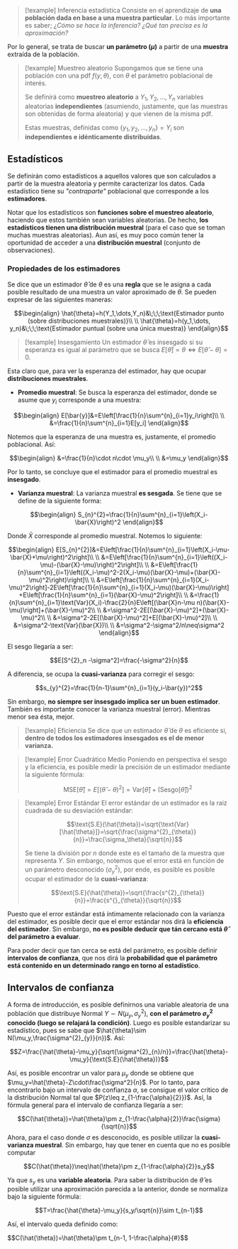 
>[!example] Inferencia estadística 
>Consiste en el aprendizaje de **una población dada en base a una muestra particular**. Lo más importante es saber; *¿Cómo se hace la inferencia? ¿Qué tan precisa es la aproximación?*

Por lo general, se trata de buscar **un parámetro ($\mu$)** a partir de una **muestra** extraída de la población. 

>[!example] Muestreo aleatorio 
>Supongamos que se tiene una población con una pdf $f(y,\theta)$, con $\theta$ el parámetro poblacional de interés. 
>
>Se definirá como **muestreo aleatorio** a $Y_1, Y_2, \dots, Y_n$ variables aleatorias **independientes** (asumiendo, justamente, que las muestras son obtenidas de forma aleatoria) y que vienen de la misma pdf.
>
>Estas muestras, definidas como $\lbrace y_1, y_2, \dots, y_n\rbrace=Y_i$ son **independientes e idénticamente distribuidas**. 
>

## Estadísticos

Se definirán como estadísticos a aquellos valores que son calculados a partir de la muestra aleatoria y permite caracterizar los datos. Cada estadístico tiene su *"contraparte"* poblacional que corresponde a los **estimadores**. 

Notar que los estadísticos son **funciones sobre el muestreo aleatorio**, haciendo que estos también sean variables aleatorias. De hecho, **los estadísticos tienen una distribución muestral** (para el caso que se toman muchas muestras aleatorias). Aun así, es muy poco común tener la oportunidad de acceder a una **distribución muestral** (conjunto de observaciones). 

### Propiedades de los estimadores 

Se dice que un estimador $\hat{\theta}$ de $\theta$ es una **regla** que se le asigna a cada posible resultado de una muestra un valor aproximado de $\theta$.  Se pueden expresar de las siguientes maneras: 

$$\begin{align}
\hat{\theta}=h(Y_1,\dots,Y_n)&\;\;\;\text{Estimador punto (sobre distribuciones muestrales)}\\  \\
\hat{\theta}=h(y_1,\dots, y_n)&\;\;\;\text{Estimador puntual (sobre una única muestra)}
\end{align}$$

>[!example] Insesgamiento 
>Un estimador $\hat{\theta}$ es insesgado si su esperanza es igual al parámetro que se busca $E[\hat{\theta}]=\theta\iff E[\hat{\theta}-\theta]=0$.
>

Esta claro que, para ver la esperanza del estimador, hay que ocupar **distribuciones muestrales**.

- **Promedio muestral**: Se busca la esperanza del estimador, donde se asume que $y_i$ corresponde a una muestra: 

$$\begin{align}
E[\bar{y}]&=E\left[\frac{1}{n}\sum^{n}_{i=1}y_i\right]\\  \\
&=\frac{1}{n}\sum^{n}_{i=1}E[y_i]
\end{align}$$

Notemos que la esperanza de una muestra es, justamente, el promedio poblacional. Así: 

$$\begin{align}
&=\frac{1}{n}\cdot n\cdot \mu_y\\  \\
&=\mu_y
\end{align}$$

Por lo tanto, se concluye que el estimador para el promedio muestral es **insesgado**. 

- **Varianza muestral**: La varianza muestral **es sesgada**. Se tiene que se define de la siguiente forma: 

$$\begin{align}
S_{n}^{2}=\frac{1}{n}\sum^{n}_{i=1}\left(X_i-\bar{X}\right)^2
\end{align}$$

Donde $\bar{X}$ corresponde al promedio muestral. Notemos lo siguiente: 

$$\begin{align}
E[S_{n}^{2}]&=E\left[\frac{1}{n}\sum^{n}_{i=1}\left(X_i-\mu-\bar{X}+\mu\right)^2\right]\\  \\
&=E\left[\frac{1}{n}\sum^{n}_{i=1}\left((X_i-\mu)-(\bar{X}-\mu)\right)^2\right]\\  \\
&=E\left[\frac{1}{n}\sum^{n}_{i=1}\left((X_i-\mu)^2-2(X_i-\mu)(\bar{X}-\mu)+(\bar{X}-\mu)^2\right)\right]\\  \\
&=E\left[\frac{1}{n}\sum^{n}_{i=1}(X_i-\mu)^2\right]-2E\left[\frac{1}{n}\sum^{n}_{i=1}(X_i-\mu)(\bar{X}-\mu)\right] +E\left[\frac{1}{n}\sum^{n}_{i=1}(\bar{X}-\mu)^2\right]\\  \\
&=\frac{1}{n}\sum^{n}_{i=1}\text{Var}(X_i)-\frac{2}{n}E\left[(\bar{X}n-\mu n)(\bar{X}-\mu)\right]+(\bar{X}-\mu)^2\\  \\
&=\sigma^2-2E[(\bar{X}-\mu)^2]+(\bar{X}-\mu)^2\\  \\
&=\sigma^2-2E[(\bar{X}-\mu)^2]+E[(\bar{X}-\mu)^2]\\  \\
&=\sigma^2-\text{Var}(\bar{X})\\  \\
&=\sigma^2-\sigma^2/n\neq\sigma^2
\end{align}$$

El sesgo llegaría a ser: 

$$E[S^{2}_n -\sigma^2]=\frac{-\sigma^2}{n}$$

A diferencia, se ocupa la **cuasi-varianza** para corregir el sesgo: 

$$s_{y}^{2}=\frac{1}{n-1}\sum^{n}_{i=1}(y_i-\bar{y})^2$$

Sin embargo, **no siempre ser insesgado implica ser un buen estimador**. También es importante conocer la varianza muestral (error). Mientras menor sea ésta, mejor. 

>[!example] Eficiencia 
>Se dice que un estimador $\hat{\theta}$ de $\theta$ es eficiente si, **dentro de todos los estimadores insesgados es el de menor varianza.**
>

>[!example] Error Cuadrático Medio 
>Poniendo en perspectiva el sesgo y la eficiencia, es posible medir la precisión de un estimador mediante la siguiente fórmula: 
>
>$$\text{MSE}[\hat{\theta}]=E[(\hat{\theta}-\theta)^2]=\text{Var}[\hat{\theta}]+(\text{Sesgo}[\hat{\theta}])^2$$

>[!example] Error Estándar 
>El error estándar de un estimador es la raiz cuadrada de su desviación estándar: 
>
>$$\text{S.E}(\hat{\theta})=\sqrt{\text{Var}[\hat{\theta}]}=\sqrt{\frac{\sigma^{2}_{\theta}}{n}}=\frac{\sigma_\theta}{\sqrt{n}}$$
>
>Se tiene la división por $n$ donde este es el tamaño de la muestra que representa $Y$. Sin embargo, notemos que el error está en función de un parámetro desconocido ($\sigma^{2}_{y}$), por ende, es posible es posible ocupar el estimador de la **cuasi-varianza**: 
>
>$$\text{S.E}(\hat{\theta})=\sqrt{\frac{s^{2}_{\theta}}{n}}=\frac{s^{}_{\theta}}{\sqrt{n}}$$

Puesto que el error estándar está íntimamente relacionado con la varianza del estimador, es posible decir que el error estándar nos dirá la **eficiencia del estimador**. Sin embargo, **no es posible deducir que tán cercano está $\hat{\theta}$ del parámetro a evaluar**. 

Para poder decir que tan cerca se está del parámetro, es posible definir **intervalos de confianza**, que nos dirá la **probabilidad que el parámetro está contenido en un determinado rango en torno al estadístico**. 


## Intervalos de confianza 

A forma de introducción, es posible definirnos una variable aleatoria de una población que distribuye Normal $Y\sim N(\mu_y, \sigma^{2}_y)$, **con el parámetro $\sigma^{2}_{y}$ conocido (luego se relajará la condición)**. Luego es posible estandarizar su estadístico, pues se sabe que $\hat{\theta}\sim N(\mu_y,\frac{\sigma^{2}_{y}}{n})$. Así: 

$$Z=\frac{\hat{\theta}-\mu_y}{\sqrt{\sigma^{2}_{n}/n}}=\frac{\hat{\theta}-\mu_y}{\text{S.E}(\hat{\theta})}$$

Así, es posible encontrar un valor para $\mu_y$ donde se obtiene que $\mu_y=\hat{\theta}-Z\cdot\frac{\sigma^2}{n}$. Por lo tanto, para encontrarlo bajo un intervalo de confianza $\alpha$, se consigue el valor crítico de la distribución Normal tal que $P(z\leq z_{1-\frac{\alpha}{2}})$. Así, la fórmula general para el intervalo de confianza llegaría a ser: 

$$C(\hat{\theta})=\hat{\theta}\pm z_{1-\frac{\alpha}{2}}\frac{\sigma}{\sqrt{n}}$$ 
Ahora, para el caso donde $\sigma$ es desconocido, es posible utilizar la **cuasi-varianza muestral**. Sin embargo, hay que tener en cuenta que no es posible computar 

$$C(\hat{\theta})\neq\hat{\theta}\pm z_{1-\frac{\alpha}{2}}s_y$$

Ya que $s_y$ es una **variable aleatoria**. Para saber la distribución de $\hat{\theta}$ es posible utilizar una aproximación parecida a la anterior, donde se normaliza bajo la siguiente fórmula: 

$$T=\frac{\hat{\theta}-\mu_y}{s_y/\sqrt{n}}\sim t_{n-1}$$

Así, el intervalo queda definido como: 

$$C(\hat{\theta})=\hat{\theta}\pm t_{n-1, 1-\frac{\alpha}{#}$$

